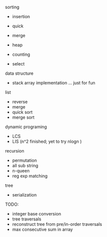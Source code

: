 sorting
- insertion
- quick
- merge
- heap
- counting

- select

data structure
- stack array implementation ... just for fun

list
- reverse
- merge
- quick sort
- merge sort

dynamic programing
- LCS
- LIS (n^2 finished; yet to try nlogn )

recursion
- permutation
- all sub string
- n-queen
- reg exp matching

tree
- serialization



TODO:
- integer base conversion
- tree traversals
- reconstruct tree from pre/in-order traversals
- max consecutive sum in array

